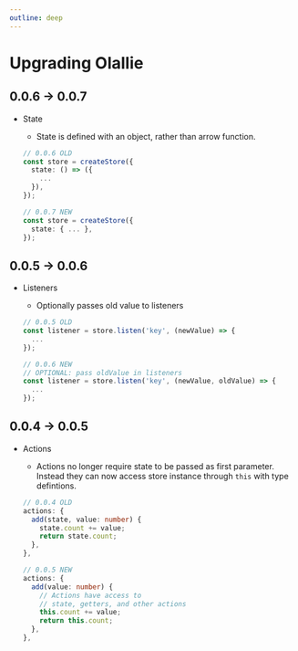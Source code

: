 ```yaml
---
outline: deep
---
```

# Upgrading Olallie

## 0.0.6 -> 0.0.7

- State
  - State is defined with an object, rather than arrow function.

  ```ts
  // 0.0.6 OLD
  const store = createStore({
    state: () => ({
      ...
    }),
  });

  // 0.0.7 NEW
  const store = createStore({
    state: { ... },
  });
  ```

## 0.0.5 -> 0.0.6

- Listeners
  - Optionally passes old value to listeners

  ```ts
  // 0.0.5 OLD
  const listener = store.listen('key', (newValue) => {
    ...
  });

  // 0.0.6 NEW
  // OPTIONAL: pass oldValue in listeners
  const listener = store.listen('key', (newValue, oldValue) => {
    ...
  });
  ```

## 0.0.4 -> 0.0.5

- Actions
  - Actions no longer require state to be passed as first parameter. Instead they can now access store instance through `this` with type defintions.

  ```ts
  // 0.0.4 OLD
  actions: {
    add(state, value: number) {
      state.count += value;
      return state.count;
    },
  },

  // 0.0.5 NEW
  actions: {
    add(value: number) {
      // Actions have access to
      // state, getters, and other actions
      this.count += value;
      return this.count;
    },
  },
  ```
